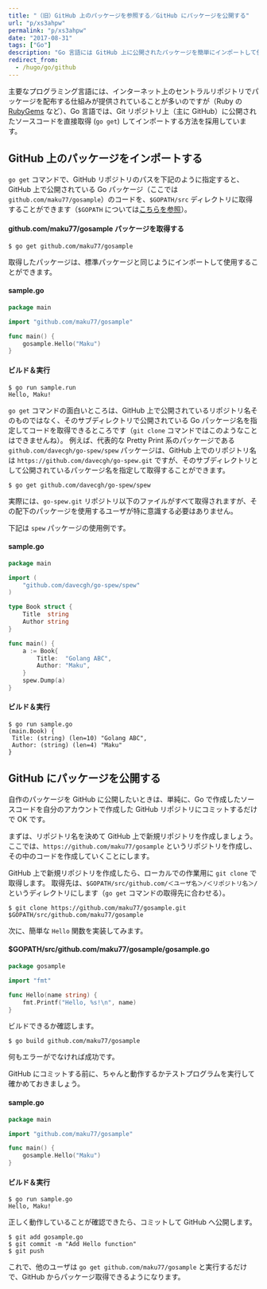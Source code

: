 ```yaml
---
title: "（旧）GitHub 上のパッケージを参照する／GitHub にパッケージを公開する"
url: "p/xs3ahpw"
permalink: "p/xs3ahpw"
date: "2017-08-31"
tags: ["Go"]
description: "Go 言語には GitHub 上に公開されたパッケージを簡単にインポートして使用する仕組みが組み込まれています。"
redirect_from:
  - /hugo/go/github
---
```


主要なプログラミング言語には、インターネット上のセントラルリポジトリでパッケージを配布する仕組みが提供されていることが多いのですが（Ruby の [RubyGems](https://rubygems.org/) など）、Go 言語では、Git リポジトリ上（主に GitHub）に公開されたソースコードを直接取得 (`go get`) してインポートする方法を採用しています。

GitHub 上のパッケージをインポートする
----

`go get` コマンドで、GitHub リポジトリのパスを下記のように指定すると、GitHub 上で公開されている Go パッケージ（ここでは `github.com/maku77/gosample`）のコードを、`$GOPATH/src` ディレクトリに取得することができます（`$GOPATH` については[こちらを参照](/p/u48bfim)）。

#### github.com/maku77/gosample パッケージを取得する

~~~
$ go get github.com/maku77/gosample
~~~

取得したパッケージは、標準パッケージと同じようにインポートして使用することができます。

#### sample.go

~~~ go
package main

import "github.com/maku77/gosample"

func main() {
	gosample.Hello("Maku")
}
~~~

#### ビルド＆実行

~~~
$ go run sample.run
Hello, Maku!
~~~

`go get` コマンドの面白いところは、GitHub 上で公開されているリポジトリ名そのものではなく、そのサブディレクトリで公開されている Go パッケージ名を指定してコードを取得できるところです（`git clone` コマンドではこのようなことはできませんね）。
例えば、代表的な Pretty Print 系のパッケージである `github.com/davecgh/go-spew/spew` パッケージは、GitHub 上でのリポジトリ名は `https://github.com/davecgh/go-spew.git` ですが、そのサブディレクトリとして公開されているパッケージ名を指定して取得することができます。

~~~
$ go get github.com/davecgh/go-spew/spew
~~~

実際には、`go-spew.git` リポジトリ以下のファイルがすべて取得されますが、その配下のパッケージを使用するユーザが特に意識する必要はありません。

下記は `spew` パッケージの使用例です。

#### sample.go

~~~ go
package main

import (
	"github.com/davecgh/go-spew/spew"
)

type Book struct {
	Title  string
	Author string
}

func main() {
	a := Book{
		Title:  "Golang ABC",
		Author: "Maku",
	}
	spew.Dump(a)
}
~~~

#### ビルド＆実行

~~~
$ go run sample.go
(main.Book) {
 Title: (string) (len=10) "Golang ABC",
 Author: (string) (len=4) "Maku"
}
~~~


GitHub にパッケージを公開する
----

自作のパッケージを GitHub に公開したいときは、単純に、Go で作成したソースコードを自分のアカウントで作成した GitHub リポジトリにコミットするだけで OK です。

まずは、リポジトリ名を決めて GitHub 上で新規リポジトリを作成しましょう。
ここでは、`https://github.com/maku77/gosample` というリポジトリを作成し、その中のコードを作成していくことにします。

GitHub 上で新規リポジトリを作成したら、ローカルでの作業用に `git clone` で取得します。
取得先は、`$GOPATH/src/github.com/＜ユーザ名＞/＜リポジトリ名＞/` というディレクトリにします（`go get` コマンドの取得先に合わせる）。

~~~
$ git clone https://github.com/maku77/gosample.git $GOPATH/src/github.com/maku77/gosample
~~~

次に、簡単な `Hello` 関数を実装してみます。

#### $GOPATH/src/github.com/maku77/gosample/gosample.go

~~~ go
package gosample

import "fmt"

func Hello(name string) {
	fmt.Printf("Hello, %s!\n", name)
}
~~~

ビルドできるか確認します。

~~~
$ go build github.com/maku77/gosample
~~~

何もエラーがでなければ成功です。

GitHub にコミットする前に、ちゃんと動作するかテストプログラムを実行して確かめておきましょう。

#### sample.go

~~~ go
package main

import "github.com/maku77/gosample"

func main() {
	gosample.Hello("Maku")
}
~~~

#### ビルド＆実行

~~~
$ go run sample.go
Hello, Maku!
~~~

正しく動作していることが確認できたら、コミットして GitHub へ公開します。

~~~
$ git add gosample.go
$ git commit -m "Add Hello function"
$ git push
~~~

これで、他のユーザは `go get github.com/maku77/gosample` と実行するだけで、GitHub からパッケージ取得できるようになります。

